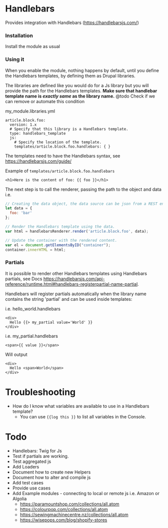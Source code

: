 # Handlebars
Provides integration with Handlebars (https://handlebarsjs.com/)

### Installation
Install the module as usual

### Using it
When you enable the module, nothing happens by default, until you define the
Handlebars templates, by defining them as Drupal libraries.

The libraries are defined like you would do for a Js library but you will provide
the path for the Handlebars templates. **Make sure that handlebar template name
is _exactly same_ as the library name.** @todo Check if we can remove or automate this condition

my_module.libraries.yml
```
article.block.foo:
  version: 1.x
  # Specify that this library is a Handlebars template.
  type: handlebars_template
  js:
    # Specify the location of the template.
    templates/article.block.foo.handlebars: { }
```

The templates need to have the Handlebars syntax, see https://handlebarsjs.com/guide/

Example of `templates/article.block.foo.handlebars`
```
<h1>Here is the content of foo: {{ foo }}</h1>
```

The next step is to call the renderer, passing the path to the object and data i.e.

```javascript
// Creating the data object, the data source can be json from a REST endpoint. 
let data = {
  foo: 'bar'
};

// Render the Handlebars template using the data.
var html = handlebarsRenderer.render('article.block.foo', data);

// Update the container with the rendered content.
var el = document.getElementsByID("container");
container.innerHTML = html;
```

### Partials
It is possible to render other Handlebars templates using Handlebars partials, see
Docs https://handlebarsjs.com/api-reference/runtime.html#handlebars-registerpartial-name-partial.

Handlebars will register partials automatically when the library name contains the string 'partial'
and can be used inside templates:

i.e. hello_world.handlebars
```
<div>
  Hello {{> my_partial value='World' }}
</div>
```

i.e. my_partial.handlebars
```
<span>{{ value }}</span>
```

Will output
```
<div>
  Hello <span>World</span>
</div>
```

# Troubleshooting
- How do I know what variables are available to use in a Handlebars template?
  - You can use `{{log this }}` to list all variables in the Console.

# Todo
- Handlebars: Twig for Js
- Test if partials are working.
- Test aggregated js
- Add Loaders
- Document how to create new Helpers
- Document how to alter and compile js
- Add test cases
- Provide use cases
- Add Example modules - connecting to local or remote js i.e. Amazon or Algolia
  - https://paramountshop.com/collections/all.atom
  - https://colourpop.com/collections/all.atom
  - https://sewingmachinecentre.nz/collections/all.atom
  - https://wisepops.com/blog/shopify-stores
